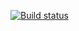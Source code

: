 [![Build status](https://ci.appveyor.com/api/projects/status/d6scgaxu5w23im64?svg=true)](https://ci.appveyor.com/project/daryamorozova/auto-2-4-1)
